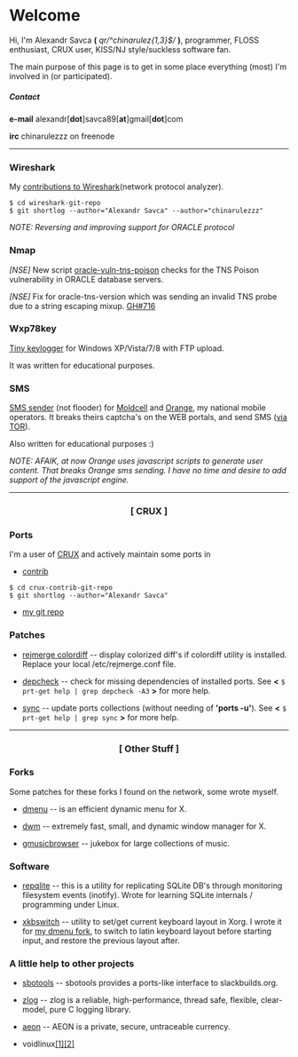 # Welcome

Hi, I'm Alexandr Savca **(** *qr/^chinarulez{1,3}$/* **)**, programmer, FLOSS enthusiast, CRUX user, KISS/NJ style/suckless software fan.

The main purpose of this page is to get in some place everything (most) I'm involved in (or participated).

##### Contact

**e-mail**  alexandr[**dot**]savca89[**at**]gmail[**dot**]com

**irc**     chinarulezzz on freenode


___


### Wireshark

My [contributions to Wireshark](https://code.wireshark.org/review/gitweb?p=wireshark.git&a=search&h=HEAD&st=author&s=chinarulezzz%7CAlexandr.Savca&sr=1)(network protocol analyzer).

```ShellSession
$ cd wireshark-git-repo
$ git shortlog --author="Alexandr Savca" --author="chinarulezzz"
```

*NOTE: Reversing and improving support for ORACLE protocol*

### Nmap

*[NSE]* New script [oracle-vuln-tns-poison](https://github.com/chinarulezzz/nmap/commit/a4ca35482aca2011b92a5b3264a3a60cefd895a6) checks for the TNS Poison vulnerability in ORACLE database servers.

*[NSE]* Fix for oracle-tns-version which was sending an invalid TNS probe due to a string escaping mixup. [GH#716](https://github.com/nmap/nmap/commit/b30c304a2dc440f17c9a3a25061fae5730492ada)

### Wxp78key

[Tiny keylogger](https://github.com/chinarulezzz/wxp78key) for Windows XP/Vista/7/8 with FTP upload.

It was written for educational purposes.

### SMS

[SMS sender](https://github.com/chinarulezzz/sms) (not flooder) for [Moldcell](http://www.moldcell.md/) and [Orange](https://www.orange.md/), my national mobile operators.  It breaks theirs captcha's on the WEB portals, and send SMS ([via TOR](https://www.torproject.org/)).

Also written for educational purposes :)

*NOTE: AFAIK, at now Orange uses javascript scripts to generate user content. That breaks Orange sms sending.  I have no time and desire to add support of the javascript engine.*


___


### <center> [ CRUX ] </center>

### Ports

I'm a user of [CRUX](https://crux.nu) and actively maintain some ports in

* [contrib](https://crux.nu/gitweb/?p=ports/contrib.git;a=summary)
```ShellSession
$ cd crux-contrib-git-repo
$ git shortlog --author="Alexandr Savca"
```

* [my git repo](https://github.com/chinarulezzz/chruxzzz)

### Patches

* [rejmerge colordiff](https://raw.githubusercontent.com/chinarulezzz/scriptzzz/master/rejmerge.conf) -- display colorized diff's if colordiff utility is installed. Replace your local /etc/rejmerge.conf file.

* [depcheck](https://github.com/chinarulezzz/prt-get/commit/992e78c17d3829b5b46e498e273799d62c0af954) -- check for missing dependencies of installed ports. See **<** ``` $ prt-get help | grep depcheck -A3 ``` **>** for more help.

* [sync](https://github.com/chinarulezzz/prt-get/commit/132fbc85c00542469adecd2152de025ed34d8b3b) -- update ports collections (without needing of **'ports -u'**). See **<** ``` $ prt-get help | grep sync ``` **>** for more help.


___


### <center> [ Other Stuff ] </center>

### Forks

Some patches for these forks I found on the network, some wrote myself.

* [dmenu](https://github.com/chinarulezzz/dmenu-4.5) -- is an efficient dynamic menu for X.

* [dwm](https://github.com/chinarulezzz/dwm-6.0) -- extremely fast, small, and dynamic window manager for X.

* [gmusicbrowser](https://github.com/chinarulezzz/gmusicbrowser-crz) -- jukebox for large collections of music.

### Software

* [repqlite](https://github.com/chinarulezzz/repqlite) -- this is a utility for replicating SQLite DB's through monitoring filesystem events (inotify).  Wrote for learning SQLite internals / programming under Linux.

* [xkbswitch](https://github.com/chinarulezzz/xkbswitch) -- utility to set/get current keyboard layout in Xorg.  I wrote it for [my dmenu fork](https://github.com/chinarulezzz/dmenu-4.5), to switch to latin keyboard layout before starting input, and restore the previous layout after.

### A little help to other projects

* [sbotools](https://github.com/pink-mist/sbotools/pulls?utf8=%E2%9C%93&q=author%3Achinarulezzz) -- sbotools provides a ports-like interface to slackbuilds.org.

* [zlog](https://github.com/HardySimpson/zlog/pull/106/commits) -- zlog is a reliable, high-performance, thread safe, flexible, clear-model, pure C logging library.

* [aeon](https://github.com/aeonix/aeon/pull/109/commits/612ed013f0b774e2e4cd8694db1ec7c06154734f) -- AEON is a private, secure, untraceable currency.

* voidlinux[[1]](https://github.com/voidlinux/void-runit/pull/47)[[2]](https://github.com/voidlinux/void-packages/commits?author=chinarulezzz)

